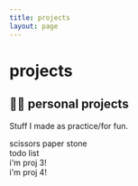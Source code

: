 ```yaml
---
title: projects
layout: page
---
```


<h1>projects</h1>

<h2>👩‍💻 personal projects</h2>
<p>Stuff I made as practice/for fun.</p>
<div id="projects">
<div class="proj" proj-emoji="🗿" onclick="window.open('http://h-xuan.github.io/scissors-paper-stone');" style="cursor: pointer;">scissors paper stone</div>
<div class="proj" proj-emoji="🧾" onclick="window.open('https://h-xuan.github.io/todolist/');" style="cursor: pointer;">todo list</div>
<div class="proj">i'm proj 3!</div>
<div class="proj">i'm proj 4!</div>
</div>
